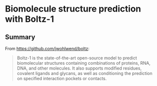 # Biomolecule structure prediction with Boltz-1

## Summary

From https://github.com/jwohlwend/boltz:

>Boltz-1 is the state-of-the-art open-source model to predict biomolecular structures containing combinations of proteins, RNA, DNA, and other molecules. It also supports modified residues, covalent ligands and glycans, as well as conditioning the prediction on specified interaction pockets or contacts.
